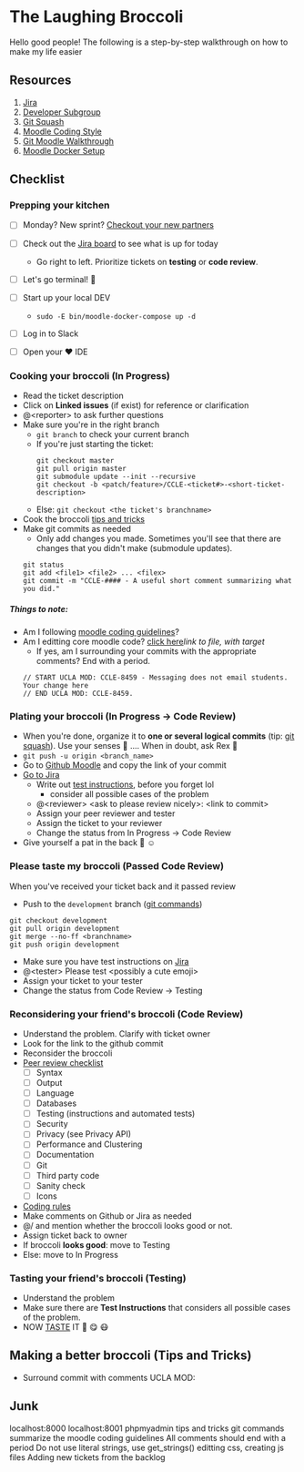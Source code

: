 # The Laughing Broccoli

Hello good people!
The following is a step-by-step walkthrough on how to make my life easier

## Resources
1. [Jira](https://ucla-ccle.atlassian.net/secure/RapidBoard.jspa?rapidView=1&projectKey=CCLE)
2. [Developer Subgroup](https://ccle.ucla.edu/course/view/CCLE_Subgroups?section=2)
3. [Git Squash](http://gitready.com/advanced/2009/02/10/squashing-commits-with-rebase.html)
4. [Moodle Coding Style](https://docs.moodle.org/dev/Coding_style)
5. [Git Moodle Walkthrough](https://kb.ucla.edu/articles/ucla-git-walkthrough-for-moodle)
6. [Moodle Docker Setup](https://github.com/ccle/moodle-docker)

## Checklist

### Prepping your kitchen
- [ ] Monday? New sprint? [Checkout your new partners](https://ccle.ucla.edu/mod/page/view.php?id=815435)
- [ ] Check out the [Jira board](https://ucla-ccle.atlassian.net/secure/RapidBoard.jspa?rapidView=1&projectKey=CCLE) to see what is up for today
  - Go right to left. Prioritize tickets on **testing** or **code review**.
- [ ] Let's go terminal! :muscle:
- [ ] Start up your local DEV
  - `sudo -E bin/moodle-docker-compose up -d`
- [ ] Log in to Slack
- [ ] Open your :heart: IDE


### Cooking your broccoli (In Progress)
- Read the ticket description
- Click on **Linked issues** (if exist) for reference or clarification
- @\<reporter\> to ask further questions
- Make sure you're in the right branch
  - `git branch` to check your current branch
  - If you're just starting the ticket: 
    ```
    git checkout master
    git pull origin master
    git submodule update --init --recursive
    git checkout -b <patch/feature>/CCLE-<ticket#>-<short-ticket-description>
    ```
  - Else: `git checkout <the ticket's branchname>`
- Cook the broccoli [tips and tricks]()
- Make git commits as needed
  - Only add changes you made. Sometimes you'll see that there are changes that you didn't make (submodule updates).
  ```
  git status
  git add <file1> <file2> ... <filex>
  git commit -m "CCLE-#### - A useful short comment summarizing what you did."
  ```
##### Things to note: 
* Am I following [moodle coding guidelines](https://docs.moodle.org/dev/Coding_style)?
* Am I editting core moodle code? [click here]()*link to file, with target*
  * If yes, am I surrounding your commits with the appropriate comments? End with a period.
  ```
  // START UCLA MOD: CCLE-8459 - Messaging does not email students.
  Your change here
  // END UCLA MOD: CCLE-8459.
  ```
### Plating your broccoli (In Progress &#8594; Code Review)
- When you're done, organize it to **one or several logical commits** (tip: [git squash]()). Use your senses :massage: .... When in doubt, ask Rex :raising_hand:
- `git push -u origin <branch_name>`
- Go to [Github Moodle](https://github.com/ucla/moodle) and copy the link of your commit
- [Go to Jira](https://ucla-ccle.atlassian.net/secure/RapidBoard.jspa?rapidView=1&projectKey=CCLE) 
  - Write out [test instructions](), before you forget lol
    - consider all possible cases of the problem
  - @\<reviewer\> \<ask to please review nicely\>: \<link to commit\>
  - Assign your peer reviewer and tester
  - Assign the ticket to your reviewer
  - Change the status from In Progress &#8594; Code Review
- Give yourself a pat in the back :clap: :relaxed:

### Please taste my broccoli (Passed Code Review)
When you've received your ticket back and it passed review
- Push to the `development` branch ([git commands]())
```
git checkout development
git pull origin development
git merge --no-ff <branchname>
git push origin development
```
- Make sure you have test instructions on [Jira](https://ucla-ccle.atlassian.net/secure/RapidBoard.jspa?rapidView=1&projectKey=CCLE)
- @\<tester\> Please test \<possibly a cute emoji\>
- Assign your ticket to your tester
- Change the status from Code Review &#8594; Testing


### Reconsidering your friend's broccoli (Code Review)
- Understand the problem. Clarify with ticket owner
- Look for the link to the github commit
- Reconsider the broccoli
- [Peer review checklist]()
  - [ ] Syntax
  - [ ] Output
  - [ ] Language
  - [ ] Databases
  - [ ] Testing (instructions and automated tests)
  - [ ] Security
  - [ ] Privacy (see Privacy API)
  - [ ] Performance and Clustering
  - [ ] Documentation
  - [ ] Git
  - [ ] Third party code
  - [ ] Sanity check
  - [ ] Icons
- [Coding rules]()
- Make comments on Github or Jira as needed
- @/<owner/> and mention whether the broccoli looks good or not.
- Assign ticket back to owner
- If broccoli **looks good**: move to Testing
- Else: move to In Progress

### Tasting your friend's broccoli (Testing)
- Understand the problem
- Make sure there are **Test Instructions** that considers all possible cases of the problem.
- NOW [TASTE](https://test.ccle.ucla.edu/) IT :tongue: :yum: :mask: 

## Making a better broccoli (Tips and Tricks)
* Surround commit with comments UCLA MOD:

## Junk
localhost:8000
localhost:8001 phpmyadmin
tips and tricks
git commands
summarize the moodle coding guidelines
All comments should end with a period
Do not use literal strings, use get_strings()
editting css, creating js files
Adding new tickets from the backlog
